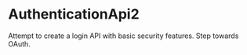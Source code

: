 # AuthenticationApi2
Attempt to create a login API with basic security features. Step towards OAuth.
